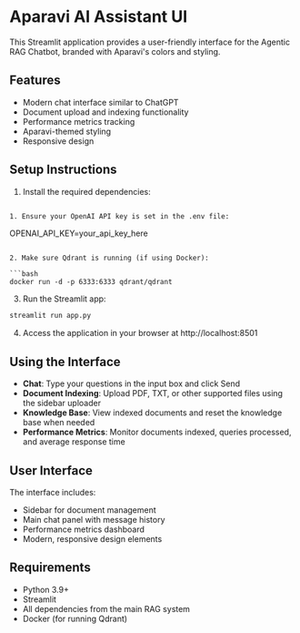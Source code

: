 # Aparavi AI Assistant UI

This Streamlit application provides a user-friendly interface for the Agentic RAG Chatbot, branded with Aparavi's colors and styling.

## Features

- Modern chat interface similar to ChatGPT
- Document upload and indexing functionality
- Performance metrics tracking
- Aparavi-themed styling
- Responsive design

## Setup Instructions

1. Install the required dependencies:

```bash

1. Ensure your OpenAI API key is set in the .env file:

```
OPENAI_API_KEY=your_api_key_here
```

2. Make sure Qdrant is running (if using Docker):

```bash
docker run -d -p 6333:6333 qdrant/qdrant
```

3. Run the Streamlit app:

```bash
streamlit run app.py
```

4. Access the application in your browser at http://localhost:8501

## Using the Interface

- **Chat**: Type your questions in the input box and click Send
- **Document Indexing**: Upload PDF, TXT, or other supported files using the sidebar uploader
- **Knowledge Base**: View indexed documents and reset the knowledge base when needed
- **Performance Metrics**: Monitor documents indexed, queries processed, and average response time

## User Interface

The interface includes:

- Sidebar for document management
- Main chat panel with message history
- Performance metrics dashboard
- Modern, responsive design elements

## Requirements

- Python 3.9+
- Streamlit
- All dependencies from the main RAG system
- Docker (for running Qdrant)